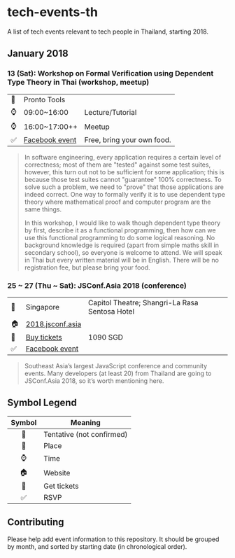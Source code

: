 # tech-events-th
A list of tech events relevant to tech people in Thailand, starting 2018.


## January 2018

### 13 (Sat): Workshop on Formal Verification using Dependent Type Theory in Thai (workshop, meetup)

| | | |
| --- | --- | --- |
| :round_pushpin: | Pronto Tools |
| :watch: | 09:00~16:00 | Lecture/Tutorial |
| :watch: | 16:00~17:00++ | Meetup |
| :white_check_mark: | [Facebook event](https://www.facebook.com/events/122627418535428/) | Free, bring your own food. |

> In software engineering, every application requires a certain level of correctness; most of them are "tested" against some test suites, however, this turn out not to be sufficient for some application; this is because those test suites cannot "guarantee" 100% correctness. To solve such a problem, we need to "prove" that those applications are indeed correct. One way to formally verify it is to use dependent type theory where mathematical proof and computer program are the same things.
>
> In this workshop, I would like to walk though dependent type theory by first, describe it as a functional programming, then how can we use this functional programming to do some logical reasoning. No background knowledge is required (apart from simple maths skill in secondary school), so everyone is welcome to attend. We will speak in Thai but every written material will be in English. There will be no registration fee, but please bring your food.

### 25 ~ 27 (Thu ~ Sat): JSConf.Asia 2018 (conference)

| | | |
| --- | --- | --- |
| :round_pushpin: | Singapore | Capitol Theatre; Shangri-La Rasa Sentosa Hotel |
| :house: | [2018.jsconf.asia](https://2018.jsconf.asia/) |
| :ticket: | [Buy tickets](https://events.pouchnation.com/event/jsconfasia2018) | 1090 SGD |
| :white_check_mark: | [Facebook event](https://www.facebook.com/events/111499759572747/) |

> Southeast Asia’s largest JavaScript conference and community events.
> Many developers (at least 20) from Thailand are going to JSConf.Asia 2018, so it’s worth mentioning here.


## Symbol Legend

| Symbol | Meaning |
|:---:| --- |
| :construction: | Tentative (not confirmed) |
| :round_pushpin: | Place |
| :watch: | Time |
| :house: | Website |
| :ticket: | Get tickets |
| :white_check_mark: | RSVP |


## Contributing

Please help add event information to this repository.
It should be grouped by month, and sorted by starting date (in chronological order).
